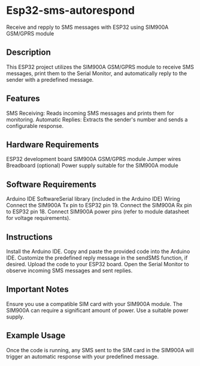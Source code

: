 # Esp32-sms-autorespond
Receive and repply to SMS messages with ESP32 using SIM900A GSM/GPRS module

## Description
This ESP32 project utilizes the SIM900A GSM/GPRS module to receive SMS messages, print them to the Serial Monitor, and automatically reply to the sender with a predefined message.

## Features
SMS Receiving: Reads incoming SMS messages and prints them for monitoring.
Automatic Replies: Extracts the sender's number and sends a configurable response.

## Hardware Requirements
ESP32 development board
SIM900A GSM/GPRS module
Jumper wires
Breadboard (optional)
Power supply suitable for the SIM900A module

## Software Requirements
Arduino IDE
SoftwareSerial library (included in the Arduino IDE)
Wiring
Connect the SIM900A Tx pin to ESP32 pin 19.
Connect the SIM900A Rx pin to ESP32 pin 18.
Connect SIM900A power pins (refer to module datasheet for voltage requirements).

## Instructions
Install the Arduino IDE.
Copy and paste the provided code into the Arduino IDE.
Customize the predefined reply message in the sendSMS function, if desired.
Upload the code to your ESP32 board.
Open the Serial Monitor to observe incoming SMS messages and sent replies.

## Important Notes
Ensure you use a compatible SIM card with your SIM900A module.
The SIM900A can require a significant amount of power. Use a suitable power supply.

## Example Usage
Once the code is running, any SMS sent to the SIM card in the SIM900A will trigger an automatic response with your predefined message.
